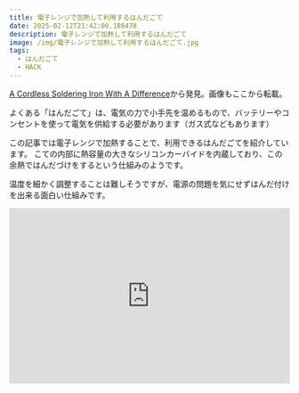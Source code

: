 ```yaml
---
title: 電子レンジで加熱して利用するはんだごて
date: 2025-02-12T21:42:00.180478
description: 電子レンジで加熱して利用するはんだごて
image: /img/電子レンジで加熱して利用するはんだごて.jpg
tags:
  - はんだごて
  - HACK
---
```

[A Cordless Soldering Iron With A Difference](https://hackaday.com/2025/02/03/a-cordless-soldering-iron-with-a-difference/)から発見。画像もここから転載。

よくある「はんだごて」は、電気の力で小手先を温めるもので、バッテリーやコンセントを使って電気を供給する必要があります（ガス式などもあります）

この記事では電子レンジで加熱することで、利用できるはんだごてを紹介しています。
こての内部に熱容量の大きなシリコンカーバイドを内蔵しており、この余熱ではんだづけをするという仕組みのようです。

温度を細かく調整することは難しそうですが、電源の問題を気にせずはんだ付けを出来る面白い仕組みです。


<iframe width="100%" height="315" src="https://www.youtube.com/embed/FbCeJVBJzuY" title="YouTube video player" frameborder="0" allow="accelerometer; autoplay; clipboard-write; encrypted-media; gyroscope; picture-in-picture" allowfullscreen></iframe>



